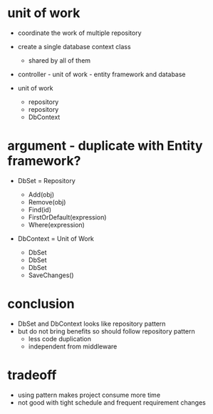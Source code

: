 # unit of work

- coordinate the work of multiple repository
- create a single database context class

  - shared by all of them

- controller - unit of work - entity framework and database

- unit of work
  - repository
  - repository
  - DbContext

# argument - duplicate with Entity framework?

- DbSet = Repository
  - Add(obj)
  - Remove(obj)
  - Find(id)
  - FirstOrDefault(expression)
  - Where(expression)
- DbContext = Unit of Work

  - DbSet
  - DbSet
  - DbSet
  - SaveChanges()

# conclusion

- DbSet and DbContext looks like repository pattern
- but do not bring benefits so should follow repository pattern
  - less code duplication
  - independent from middleware

# tradeoff

- using pattern makes project consume more time
- not good with tight schedule and frequent requirement changes
